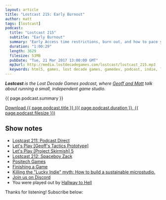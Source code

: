 ```yaml
---
layout: article
title: "Lostcast 215: Early Burnout"
author: matt
tags: [lostcast]
podcast:
  title: "Lostcast 215"
  subtitle: "Early Burnout"
  summary: "Early Access time restrictions, burn out, and how to pace yourself after a release."
  duration: "1:00:29"
  length: 3629
  filesize: 53MB
  pubDate: "Tue, 21 Mar 2017 13:00:00 GMT"
  mp3url: http://media.lostdecadegames.com/lostcast/lostcast_215.mp3
  keywords: html5, games, lost decade games, gamedev, podcast, indie, lostcast
---
```

_**Lostcast** is the Lost Decade Games podcast, where [Geoff and Matt](/about/) talk about running a small, independent game studio._

{{ page.podcast.summary }}

<a class="download-podcast" href="{{ page.podcast.mp3url }}">
	Download {{ page.podcast.title }} ({{ page.podcast.duration }}, {{ page.podcast.filesize }})
</a>

## Show notes

* [Lostcast 211: Podcast Direct](http://www.lostdecadegames.com/lostcast-211/)
* [Let's Play [Geoff's Tactics Prototype]](https://www.youtube.com/watch?v=lQTN-4PKWqc)
* [Let's Play [Project Skirmish] 5](https://www.youtube.com/watch?v=X09lGCikEbI)
* [Lostcast 212: Spaceboy Zack](http://www.lostdecadegames.com/lostcast-212/)
* [Positech Games](http://www.positech.co.uk/)
* [Finishing a Game](http://makegames.tumblr.com/post/1136623767/finishing-a-game)
* [Killing the "Lucky Indie" myth: How to build a sustainable microstudio.](https://www.youtube.com/watch?v=1BCg31KVJok)
* [Join us on Discord](https://discord.gg/jNHav65)
* You were played out by [Hallway to Hell](http://music.gamechops.com/track/hallway-to-hell-castlevania-heart-of-fire)

Thanks for listening! Subscribe below:
